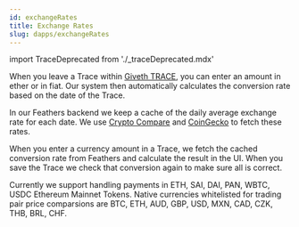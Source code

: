 ```yaml
---
id: exchangeRates
title: Exchange Rates
slug: dapps/exchangeRates
---
```

import TraceDeprecated from './_traceDeprecated.mdx'

<TraceDeprecated />


When you leave a Trace within [Giveth TRACE](https://beta.giveth.io), you can enter an amount in ether or in fiat. Our system then automatically calculates the conversion rate based on the date of the Trace.

In our Feathers backend we keep a cache of the daily average exchange rate for each date. We use [Crypto Compare](https://min-api.cryptocompare.com/) and [CoinGecko](https://www.coingecko.com/en/api) to fetch these rates.

When you enter a currency amount in a Trace, we fetch the cached conversion rate from Feathers and calculate the result in the UI. When you save the Trace we check that conversion again to make sure all is correct.

Currently we support handling payments in ETH, SAI, DAI, PAN, WBTC, USDC Ethereum Mainnet Tokens. Native currencies whitelisted for trading pair price comparsions are BTC, ETH, AUD, GBP, USD, MXN, CAD, CZK, THB, BRL, CHF.
